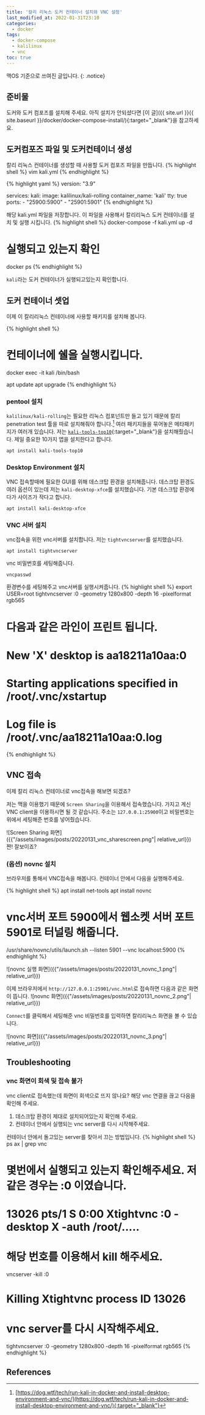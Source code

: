 ```yaml
---
title: '칼리 리눅스 도커 컨테이너 설치와 VNC 설정'
last_modified_at: 2022-01-31T23:10
categories:
  - docker
tags:
  - docker-compose
  - kalilinux 
  - vnc
toc: true
---
```


맥OS 기준으로 쓰여진 글입니다.
{: .notice}


## 준비물
도커와 도커 컴포즈를 설치해 주세요. 아직 설치가 안되셨다면 
[이 글]({{ site.url }}{{ site.baseurl }}/docker/docker-compose-install/){:target="_blank"}을 참고하세요. 




## 도커컴포즈 파일 및 도커컨테이너 생성
칼리 리눅스 컨테이너를 생성할 때 사용할 도커 컴포즈 파일을 만듭니다. 
{% highlight shell %}
vim kali.yml
{% endhighlight %}

{% highlight yaml %}
version: "3.9"

services:
  kali:
    image: kalilinux/kali-rolling
    container_name: 'kali'
    tty: true
    ports:
     - "25900:5900"
     - "25901:5901"
{% endhighlight %}


해당 kali.yml 파일을 저장합니다. 
이 파일을 사용해서 칼리리눅스 도커 컨테이너를 설치 및 실행 시킵니다.
{% highlight shell %}
docker-compose -f kali.yml up -d

# 실행되고 있는지 확인
docker ps
{% endhighlight %}


`kali`라는 도커 컨테이너가 실행되고있는지 확인합니다. 


## 도커 컨테이너 셋업
이제 이 칼리리눅스 컨테이너에 사용할 패키지를 설치해 봅니다.

{% highlight shell %}
# 컨테이너에 쉘을 실행시킵니다.
docker exec -it kali /bin/bash

apt update 
apt upgrade
{% endhighlight %}


### pentool 설치
`kalilinux/kali-rolling`는 필요한 리눅스 컴포넌트만 들고 있기 때문에 칼리 penetration test 툴을 따로 설치해줘야 합니다.[^fn1] 여러 패키지들을 묶어놓은 메타패키지가 여러개 있습니다. 저는 [`kali-tools-top10`](https://www.kali.org/tools/kali-meta/#kali-tools-top10){:target="_blank"}을 설치해줬습니다. 제일 중요한 10가지 앱을 설치한다고 합니다. 

```
apt install kali-tools-top10
```


### Desktop Environment 설치
VNC 접속할때에 필요한 GUI를 위해 데스크탑 환경을 설치해줍니다. 데스크탑 환경도 여러 옵션이 있는데 저는 `kali-desktop-xfce`를 설치했습니다. 기본 데스크탑 환경에다가 사이즈가 작다고 합니다.

```
apt install kali-desktop-xfce
```

### VNC 서버 설치 
vnc접속을 위한 vnc서버를 설치합니다. 저는 `tightvncserver`를 설치했습니다. 
```
apt install tightvncserver
```

vnc 비밀번호를 세팅해줍니다.
```
vncpasswd
```





환경변수를 세팅해주고 vnc서버를 실행시켜줍니다.
{% highlight shell %}
export USER=root 
tightvncserver :0 -geometry 1280x800 -depth 16 -pixelformat rgb565 
# 다음과 같은 라인이 프린트 됩니다.
# New 'X' desktop is aa18211a10aa:0
# Starting applications specified in /root/.vnc/xstartup
# Log file is /root/.vnc/aa18211a10aa:0.log
{% endhighlight %}


## VNC 접속 
이제 칼리 리눅스 컨테이너로 vnc접속을 해보면 되겠죠? 

저는 맥을 이용했기 때문에 `Screen Sharing`을 이용해서 접속했습니다. 가지고 계신 VNC client을 이용하시면 될 것 같습니다. 주소는 `127.0.0.1:25900`이고 비밀번호는 위에서 세팅해준 번호를 넣어줬습니다. 

![Screen Sharing 화면]({{"/assets/images/posts/20220131_vnc_sharescreen.png"| relative_url}})
짠! 잘보이죠?


### (옵션) novnc 설치
브라우저를 통해서 VNC접속을 해봅니다. 컨테이너 안에서 다음을 실행해주세요. 

{% highlight shell %}
apt install net-tools 
apt install novnc

# vnc서버 포트 5900에서 웹소켓 서버 포트 5901로 터널링 해줍니다.
/usr/share/novnc/utils/launch.sh --listen 5901 --vnc localhost:5900
{% endhighlight %}


![novnc 실행 화면]({{"/assets/images/posts/20220131_novnc_1.png"| relative_url}})

이제 브라우저에서 `http://127.0.0.1:25901/vnc.html`로 접속하면 다음과 같은 화면이 뜹니다.
![novnc 화면]({{"/assets/images/posts/20220131_novnc_2.png"| relative_url}})

`Connect`를 클릭해서 세팅해준 vnc 비밀번호를 입력하면 칼리리눅스 화면을 볼 수 있습니다.

![novnc 화면]({{"/assets/images/posts/20220131_novnc_3.png"| relative_url}})

## Troubleshooting
### vnc 화면이 회색 및 접속 불가
vnc client로 접속했는데 화면이 회색으로 뜨지 않나요? 해당 vnc 연결을 끊고 다음을 확인해 주세요.
  1. 데스크탑 환경이 제대로 설치되어있는지 확인해 주세요. 
  2. 컨테이너 안에서 실행되는 vnc server를 다시 시작해주세요.

컨테이너 안에서 돌고있는 server를 찾아서 끄는 방법입니다.
{% highlight shell %}
ps ax | grep vnc 
# 몇번에서 실행되고 있는지 확인해주세요. 저같은 경우는 :0 이였습니다. 
# 13026 pts/1    S      0:00 Xtightvnc :0 -desktop X -auth /root/.....
# 해당 번호를 이용해서 kill 해주세요.
vncserver -kill :0
# Killing Xtightvnc process ID 13026

# vnc server를 다시 시작해주세요. 
tightvncserver :0 -geometry 1280x800 -depth 16 -pixelformat rgb565
{% endhighlight %}





## References
[^fn1]: [https://dog.wtf/tech/run-kali-in-docker-and-install-desktop-environment-and-vnc/](https://dog.wtf/tech/run-kali-in-docker-and-install-desktop-environment-and-vnc/){:target="_blank"}